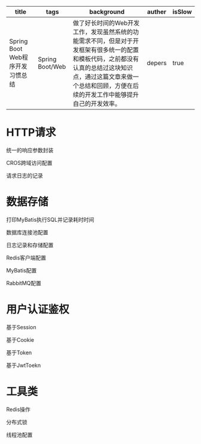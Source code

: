 | title                           | tags            | background                                                   | auther | isSlow |
| ------------------------------- | --------------- | ------------------------------------------------------------ | ------ | ------ |
| Spring Boot Web程序开发习惯总结 | Spring Boot/Web | 做了好长时间的Web开发工作，发现虽然系统的功能需求不同，但是对于开发框架有很多统一的配置和模板代码，之前都没有认真的总结过这块知识点，通过这篇文章来做一个总结和回顾，方便在后续的开发工作中能够提升自己的开发效率。 | depers | true   |

# HTTP请求

统一的响应参数封装

CROS跨域访问配置

请求日志的记录

# 数据存储

打印MyBatis执行SQL并记录耗时时间

数据库连接池配置

日志记录和存储配置

Redis客户端配置

MyBatis配置

RabbitMQ配置

# 用户认证鉴权

基于Session

基于Cookie

基于Token

基于JwtToekn

# 工具类

Redis操作

分布式锁

线程池配置